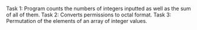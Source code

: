Task 1: Program counts the numbers of integers inputted as well as the sum of all of them.
Task 2: Converts permissions to octal format.
Task 3: Permutation of the elements of an array of integer values.
